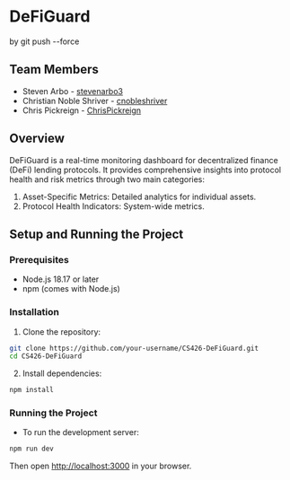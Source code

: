 # DeFiGuard
by git push --force

## Team Members
- Steven Arbo - [stevenarbo3](https://github.com/stevenarbo3)
- Christian Noble Shriver - [cnobleshriver](https://github.com/cnobleshriver)
- Chris Pickreign - [ChrisPickreign](https://github.com/ChrisPickreign)

## Overview
DeFiGuard is a real-time monitoring dashboard for decentralized finance (DeFi) lending protocols. It provides comprehensive insights into protocol health and risk metrics through two main categories:

1. Asset-Specific Metrics: Detailed analytics for individual assets.
2. Protocol Health Indicators: System-wide metrics.

## Setup and Running the Project

### Prerequisites
- Node.js 18.17 or later
- npm (comes with Node.js)

### Installation
1. Clone the repository:
```bash
git clone https://github.com/your-username/CS426-DeFiGuard.git
cd CS426-DeFiGuard
```

2. Install dependencies:
```bash
npm install
```

### Running the Project
- To run the development server:
```bash
npm run dev
```
Then open [http://localhost:3000](http://localhost:3000) in your browser.
